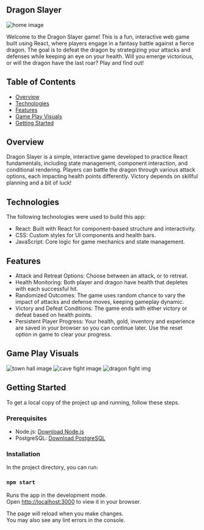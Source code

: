 ## Dragon Slayer
![home image](/public/dragon_slayer.png)

Welcome to the Dragon Slayer game! This is a fun, interactive web game built using React, where players engage in a fantasy battle against a fierce dragon. The goal is to defeat the dragon by strategizing your attacks and defenses while keeping an eye on your health. Will you emerge victorious, or will the dragon have the last roar? Play and find out!

## Table of Contents
- [Overview](#overview)
- [Technologies](#technologies)
- [Features](#features)
- [Game Play Visuals](#game-play-visuals)
- [Getting Started](#getting-started)



## Overview
Dragon Slayer is a simple, interactive game developed to practice React fundamentals, including state management, component interaction, and conditional rendering. Players can battle the dragon through various attack options, each impacting health points differently. Victory depends on skillful planning and a bit of luck!

## Technologies

The following technologies were used to build this app:

- React: Built with React for component-based structure and interactivity.
- CSS: Custom styles for UI components and health bars.
- JavaScript: Core logic for game mechanics and state management.

## Features

- Attack and Retreat Options: Choose between an attack, or to retreat.
- Health Monitoring: Both player and dragon have health that depletes with each successful hit.
- Randomized Outcomes: The game uses random chance to vary the impact of attacks and defense moves, keeping gameplay dynamic.
- Victory and Defeat Conditions: The game ends with either victory or defeat based on health points.
- Persistent Player Progress: Your health, gold, inventory and experience are saved in your browser so you can continue later. Use the reset option in game to clear your progress.

## Game Play Visuals
![town hall image](/public/d_s_img1.png)
![cave fight image](/public/dsimg3.png)
![dragon fight img](/public/dsimg2.png)

## Getting Started

To get a local copy of the project up and running, follow these steps.

### Prerequisites

- Node.js: [Download Node.js](https://nodejs.org/)
- PostgreSQL: [Download PostgreSQL](https://www.postgresql.org/)

### Installation

In the project directory, you can run:
### `npm start`

Runs the app in the development mode.\
Open [http://localhost:3000](http://localhost:3000) to view it in your browser.

The page will reload when you make changes.\
You may also see any lint errors in the console.

